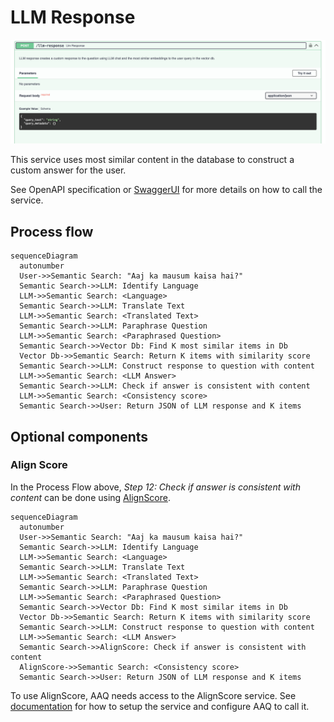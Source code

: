 
# LLM Response

![LLM Response](./llm-response-screenshot.png)

This service uses most similar content in the database to construct a
custom answer for the user.

See OpenAPI specification or [SwaggerUI](index.md/#swaggerui) for more details on how to call the service.

## Process flow
``` mermaid
sequenceDiagram
  autonumber
  User->>Semantic Search: "Aaj ka mausum kaisa hai?"
  Semantic Search->>LLM: Identify Language
  LLM->>Semantic Search: <Language>
  Semantic Search->>LLM: Translate Text
  LLM->>Semantic Search: <Translated Text>
  Semantic Search->>LLM: Paraphrase Question
  LLM->>Semantic Search: <Paraphrased Question>
  Semantic Search->>Vector Db: Find K most similar items in Db
  Vector Db->>Semantic Search: Return K items with similarity score
  Semantic Search->>LLM: Construct response to question with content
  LLM->>Semantic Search: <LLM Answer>
  Semantic Search->>LLM: Check if answer is consistent with content
  LLM->>Semantic Search: <Consistency score>
  Semantic Search->>User: Return JSON of LLM response and K items

```

## Optional components

### Align Score

In the Process Flow above, _Step 12: Check if answer is consistent with content_ can
be done using [AlignScore](https://github.com/yuh-zha/AlignScore).

``` mermaid
sequenceDiagram
  autonumber
  User->>Semantic Search: "Aaj ka mausum kaisa hai?"
  Semantic Search->>LLM: Identify Language
  LLM->>Semantic Search: <Language>
  Semantic Search->>LLM: Translate Text
  LLM->>Semantic Search: <Translated Text>
  Semantic Search->>LLM: Paraphrase Question
  LLM->>Semantic Search: <Paraphrased Question>
  Semantic Search->>Vector Db: Find K most similar items in Db
  Vector Db->>Semantic Search: Return K items with similarity score
  Semantic Search->>LLM: Construct response to question with content
  LLM->>Semantic Search: <LLM Answer>
  Semantic Search->>AlignScore: Check if answer is consistent with content
  AlignScore->>Semantic Search: <Consistency score>
  Semantic Search->>User: Return JSON of LLM response and K items

```

To use AlignScore, AAQ needs access to the AlignScore service. See
[documentation](../../components/align-score/index.md) for how to setup
the service and configure AAQ to call it.

